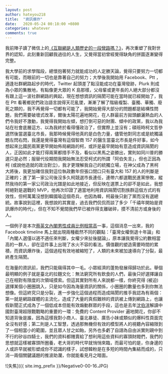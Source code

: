 ```yaml
---
layout: post
author: hateyou218
title:  "資訊爆炸"
date:   2020-05-24 00:18:00 +0800
categories: whatever
comments: true
---
```


我前陣子讀了微信上的[《互聯網是人類歷史的一段彎路嗎？》][1]，再次重塑了我對世界的認知，此刻重新回顧我過往的人生，又覺得當初曾經覺得缺角的拼圖逐漸變得完整。

我大學前的求學階段，總懷抱著努力就能成功的人定勝天論，覺得只要努力一切都有可能，而眼前的一切也是靠著自己的努力；大學後我開始用 Facebook、Ptt ，適逢社群網路起步的時代，Twitter 起頭差了點沒能成功在臺灣發跡，Plurk 則成為小眾的集散地，有點像更大眾的 K 島那樣，父母輩或更年長的人絕大部分都沒有跟上這一波社群網路的興起，現在想想資訊的隔閡可能在當時就已經開始了，我在 Ptt 看著鄉民們政治語言說得天花亂墜，漸漸了解了階級複製、臺獨、華獨、廢死之類的，我不再覺得一切都有可能了，我開始覺得大部分的問題都是結構性問題，我們需要破壞式改革，爾後太陽花遍地開花，在人群最前方拋頭顱灑熱血的人們令我好不激動，我覺得我開始左傾，想打倒可惡的財團、傾中的政黨，我以為我站在社會底層這方、以為我終於看得懂政治了，但實際上並沒有；碩班時柯文哲參選然後當選臺北市長，我那時候覺得他真的是白色力量，儘管他對同志或是統獨議題左閃右閃，我還是覺得臺灣有這個智商 157 的醫生當臺北市長是件好事，如今想起來比國民兩黨更早開始佈局網路的柯，或許是最早開始有意造成資訊隔閡的人，正因如此才能打得兩黨都措手不及，看似以黑馬之姿勝出，實則如同川普的勝選只是必然；服替代役期間我開始無法忍受柯式的所謂「阿伯失言」，但也正因為柯 (或說他造就的政治對立)，我才更理解我自己的統獨立場，在神父成為了黑柯大將後，我更加確信我對這位執政數年但張口閉口只有臺大和 157 的人的判斷是正確的；進了第一家公司後沒多久柯競選市長連任，連帶六都選戰民進黨慘敗，縱然我待的第一家公司政治光譜是如此地接近，但反映在選票上的卻不是如此，我想柯絕對是選戰的 MVP，他再次印證了適當地利用資訊隔閡切割族群這個方式的有效性，但柯萬萬沒想到韓國瑜這個奇兵，也因為韓，柯最後只創了黨而沒有選總統。故事說到這裡，我想說的其實是，過去我們侃侃而談了多少「千禧年開始是資訊爆炸的時代」，但在不知不覺間我們早已被炸得支離破碎，摸不清前方或身後的人。

一個例子是本次[蔡英文內閣男性成員比例相當高][2]一事，這個消息一出來，我的 Facebook timeline 馬上就出現兩種截然不同的觀點：「臺灣女權倒退十年論」和「內閣人選僅以適不適任來判斷，女權少來扯後腿論」，原本讓我覺得公約數相當高的一群人，卻在這件事上出現了水火不容的看法。價值觀的塑造需要時間的累積，而資訊爆炸後，這個過程有效地被縮短了，人類的未來被加速導向了分裂，最終產生隔閡。

在海量的資訊前，我們只能窺得其中一毛。小眾經濟的蓬勃發展得歸功於此。舉個最明顯的例子就是臺北的拉麵文化：無法窮究所有飲食的人們，最後只好選擇讓自己在相對有限度的次領域摸索。但這其實對所有人來說都一樣，你終究得 (被迫) 選擇某個小圈圈跳入，只是如今因為海量資訊的關係，小圈圈的數量也多到你無法想像。但這終究只是分裂，進一步強化這個過程而造成隔閡的推手我認為有兩個：第一就是網路媒體的主流化，造成了大量的真假難辨的資訊被上傳到網路上，也讓假新聞正式成為了一個低成本但能有效煽動群眾的手段，這也是去年[沈伯洋][3]解讀中國對臺灣超限戰戰略的重要的一環：免費的 Content Provider 遍地開花，你卻不知道背後是誰，因為這樣我對小商人、臺北暴徒、廣告小妹或類似的爆料性頁面完全沒有好感；第二則是人工智慧，透過那無機但有效的模型將人的視聽內容縮限到了一個相當小的範圍，並且眾人甘之如飴，另外也多虧了自詡為自由派實則親中到不行的矽谷四騎士，我們的資料都賤賣給了想利用這些資料的寡頭財閥們，我們的思想就這樣被寡頭所圈養，老大哥的時代早就悄悄來臨，而最可怕的是，你身邊的人或許早就被形塑成你不認識的樣子，試想韓粉是在多短的時間內集結而成的，只消一兩個關鍵議題的推波助瀾，你就能看見月之暗面。

![失焦]({{ site.img_prefix }}/Negative0-00-16.JPG)

[1]: https://mp.weixin.qq.com/s?__biz=MzA5NDYwOTk4Mg%3D%3D&mid=2649500404&idx=1&sn=15d5c8ca25176d79c3cb7af01de253c6
[2]: https://udn.com/news/story/120986/4580503
[3]: https://musou.watchout.tw/read/ZA1PItoONEl4elSJbSWi

